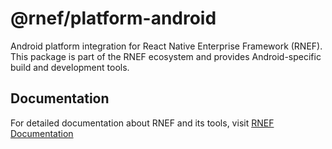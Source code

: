 # @rnef/platform-android

Android platform integration for React Native Enterprise Framework (RNEF). This package is part of the RNEF ecosystem and provides Android-specific build and development tools.

## Documentation

For detailed documentation about RNEF and its tools, visit [RNEF Documentation](https://rnef.vercel.app)
